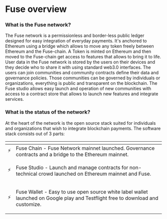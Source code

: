 # Fuse overview

### What is the Fuse network?

The Fuse network is a permissionless and border-less public ledger designed for easy integration of everyday payments. It's anchored to Ethereum using a bridge which allows to move any token freely between Ethereum and the Fuse-chain.  A Token is minted on Ethereum and then moved to the Fuse-chain get access to features that allows to bring it to life.  
User data in the Fuse network is stored by the users on their devices and they decide who to share it with using standard web3.0 interfaces. The users can join communities and community contracts define their data and governance policies. Those communities can be governed by individuals or organizations, everything is public and transparent on the blockchain. The Fuse studio allows easy launch and operation of new communities with access to a contract store that allows to launch new features and integrate services.

### What is the status of the network?

At the heart of the network is the open source stack suited for individuals and organizations that wish to integrate blockchain payments. The software stack consists out of 3 parts:

<table>
  <thead>
    <tr>
      <th style="text-align:left"></th>
      <th style="text-align:left"></th>
    </tr>
  </thead>
  <tbody>
    <tr>
      <td style="text-align:left">&#x26A1;</td>
      <td style="text-align:left">Fuse Chain - Fuse Network mainnet launched. Governance contracts and a
        bridge to the Ethereum mainnet.</td>
    </tr>
    <tr>
      <td style="text-align:left">&#x26A1;</td>
      <td style="text-align:left">
        <p></p>
        <p>Fuse Studio - Launch and manage contracts for non-technical crowd launched
          on Ethereum mainnet and Fuse.</p>
      </td>
    </tr>
    <tr>
      <td style="text-align:left">&#x26A1;</td>
      <td style="text-align:left">
        <p></p>
        <p>Fuse Wallet - Easy to use open source white label wallet launched on Google
          play and Testflight free to download and customize.</p>
      </td>
    </tr>
  </tbody>
</table>

